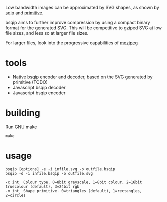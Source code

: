 Low bandwidth images can be approximated by SVG shapes, as shown by [sqip](https://github.com/axe312ger/sqip) and [primitive](https://github.com/fogleman/primitive).

bsqip aims to further improve compression by using a compact binary format for the generated SVG. This will be competitive to gziped SVG at low file sizes, and less so at larger file sizes.

For larger files, look into the progressive capabilities of [mozjpeg](https://github.com/mozilla/mozjpeg)

# tools

- Native bsqip encoder and decoder, based on the SVG generated by primitive (TODO)
- Javascript bsqip decoder
- Javascript bsqip encoder

# building

Run GNU make

```make```

# usage

```
bsqip [options] -e -i infile.svg -o outfile.bsqip
bsqip -d -i infile.bsqip -o outfile.svg

-c int  Colour type. 0=8bit greyscale, 1=8bit colour, 2=16bit truecolour (default), 3=24bit rgb
-m int  Shape primitive. 0=triangles (default), 1=rectangles, 2=circles
```
